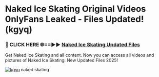 # Naked Ice Skating Original Videos 0nlyFans Leaked - Files Updated! (kgyq)

<h3>🔴 CLICK HERE 🌐==►► <a href="https://tinyurl.com/yckcrads" rel="nofollow">Naked Ice Skating Updated Files</a></h3>

Get Naked Ice Skating and all content. Now you can access all videos and pictures of Naked Ice Skating. New Updated Files 2025!

[![kgyq](https://i.imgur.com/hpKpOFt.gif)](https://tinyurl.com/yckcrads)
naked skating